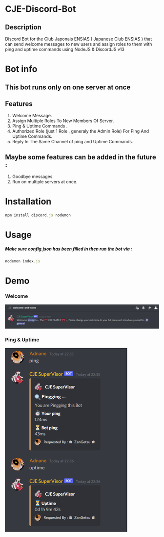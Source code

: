 # CJE-Discord-Bot
## Description
Discord Bot for the Club Japonais ENSIAS ( Japanese Club ENSIAS ) that can send welcome messages to new users and assign roles to them with ping and uptime commands using NodeJS & DiscordJS v13

# Bot info 
## This bot runs only on one server at once
## Features
1. Welcome Message. 
2. Assign Multiple Roles To New Members Of Server.
3. Ping & Uptime Commands .
4. Authorized Role (just 1 Role , generaly the  Admin Role) For Ping And Uptime Commands.
5. Reply In The Same Channel of ping and Uptime Commands.

## Maybe some features can be added in the future : 
1. Goodbye messages.
2. Run on multiple servers at once.

# Installation

```javascript
npm install discord.js nodemon 
```

# Usage
##### Make sure config.json has been filled in then run the bot via : 

```javascript
nodemon index.js
```
# Demo
### Welcome
<img src="https://raw.githubusercontent.com/adnanedrief/CJE-Discord-Bot/main/welcome.png?token=GHSAT0AAAAAABPCLLRZVAVVH7NEP7MZYBJQYU7UCWA">

### Ping & Uptime
<img src="https://raw.githubusercontent.com/adnanedrief/CJE-Discord-Bot/main/ping%26uptime.png?token=GHSAT0AAAAAABPCLLRYHZ5FQUTVSPERNQBQYU7UCXA"  width="400" height="600">
